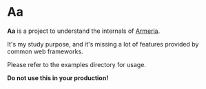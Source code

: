 # Aa

**Aa** is a project to understand the internals of [Armeria](https://armeria.dev/).

It's my study purpose, and it's missing a lot of features provided by common web frameworks.

Please refer to the examples directory for usage.

**Do not use this in your production!**
